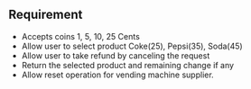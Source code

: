 ## Requirement

- Accepts coins 1, 5, 10, 25 Cents
- Allow user to select product Coke(25), Pepsi(35), Soda(45)
- Allow user to take refund by canceling the request
- Return the selected product and remaining change if any
- Allow reset operation for vending machine supplier.